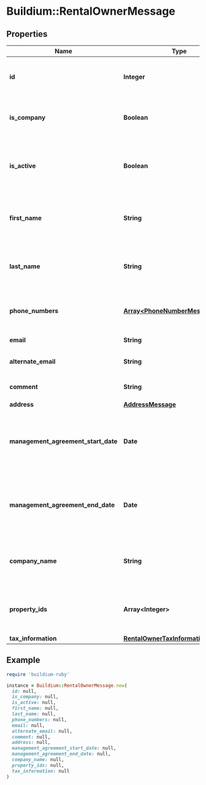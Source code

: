 # Buildium::RentalOwnerMessage

## Properties

| Name | Type | Description | Notes |
| ---- | ---- | ----------- | ----- |
| **id** | **Integer** | Rental property owner unique identifier. | [optional] |
| **is_company** | **Boolean** | Indicates whether the rental owner is a company. | [optional] |
| **is_active** | **Boolean** | Indicates whether the rental owner is active within the Buildium platform. | [optional] |
| **first_name** | **String** | First name of the rental owner. Empty if &#x60;IsCompany&#x60; is &#x60;true&#x60;. | [optional] |
| **last_name** | **String** | Last name of the rental owner. Empty if &#x60;IsCompany&#x60; is &#x60;true&#x60;. | [optional] |
| **phone_numbers** | [**Array&lt;PhoneNumberMessage&gt;**](PhoneNumberMessage.md) | Phone numbers associated with the rental owner. | [optional] |
| **email** | **String** | Email of the rental owner. | [optional] |
| **alternate_email** | **String** | Alternate email of the rental owner. | [optional] |
| **comment** | **String** | Comments about the rental owner. | [optional] |
| **address** | [**AddressMessage**](AddressMessage.md) |  | [optional] |
| **management_agreement_start_date** | **Date** | Start date of the management agreement with the rental owner. Null if value is not set. | [optional] |
| **management_agreement_end_date** | **Date** | End date of the management agreement with the rental owner. Null if value is not set. | [optional] |
| **company_name** | **String** | Company name of the rental owner. Empty if &#x60;IsCompany&#x60; is &#x60;false&#x60;. | [optional] |
| **property_ids** | **Array&lt;Integer&gt;** | A list of rental property ID&#39;s associated with this rental owner. | [optional] |
| **tax_information** | [**RentalOwnerTaxInformationMessage**](RentalOwnerTaxInformationMessage.md) |  | [optional] |

## Example

```ruby
require 'buildium-ruby'

instance = Buildium::RentalOwnerMessage.new(
  id: null,
  is_company: null,
  is_active: null,
  first_name: null,
  last_name: null,
  phone_numbers: null,
  email: null,
  alternate_email: null,
  comment: null,
  address: null,
  management_agreement_start_date: null,
  management_agreement_end_date: null,
  company_name: null,
  property_ids: null,
  tax_information: null
)
```

